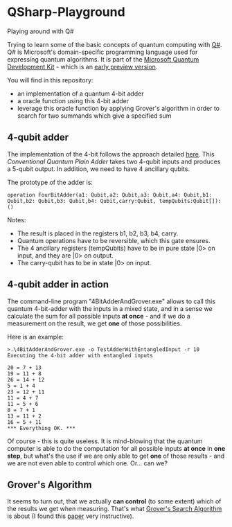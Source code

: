 # QSharp-Playground
Playing around with Q#

Trying to learn some of the basic concepts of quantum computing with [Q#](https://docs.microsoft.com/en-us/quantum/quantum-qr-intro?view=qsharp-preview). Q# is Microsoft's domain-specific programming language used for expressing quantum algorithms. It is part of the [Microsoft Quantum Development Kit](https://www.microsoft.com/en-us/quantum/development-kit) - which is an [early preview version](https://blogs.microsoft.com/ai/future-quantum-microsoft-releases-free-preview-quantum-development-kit/).

You will find in this repository:
- an implementation of a quantum 4-bit adder
- a oracle function using this 4-bit adder
- leverage this oracle function by applying Grover's algorithm in order to search for two summands which give a specified sum


## 4-qubit adder

The implementation of the 4-bit follows the approach detailed [here](https://arxiv.org/ftp/quant-ph/papers/0206/0206028.pdf). This *Conventional Quantum Plain Adder* takes two 4-qubit inputs and produces a 5-qubit output. In addition, we need to have 4 ancillary qubits.

The prototype of the adder is:

    operation FourBitAdder(a1: Qubit,a2: Qubit,a3: Qubit,a4: Qubit,b1: Qubit,b2: Qubit,b3: Qubit,b4: Qubit,carry:Qubit, tempQubits:Qubit[]):()

Notes:
- The result is placed in the registers b1, b2, b3, b4, carry.
- Quantum operations have to be reversible, which this gate ensures.
- The 4 ancillary registers (tempQubits) have to be in pure state |0> on input, and they are |0> on output.
- The carry-qubit has to be in state |0> on input.

## 4-qubit adder in action

The command-line program "4BitAdderAndGrover.exe" allows to call this quantum 4-bit-adder with the inputs in a mixed state, and in a sense we calculate the sum for all possible inputs **at once** - and if we do a measurement on the result, we get **one** of those possibilities.

Here is an example:

    >.\4BitAdderAndGrover.exe -o TestAdderWithEntangledInput -r 10
    Executing the 4-bit adder with entangled inputs

    20 = 7 + 13
    19 = 11 + 8
    26 = 14 + 12
    5 = 1 + 4
    23 = 12 + 11
    11 = 4 + 7
    11 = 5 + 6
    8 = 7 + 1
    13 = 11 + 2
    16 = 5 + 11
    *** Everything OK. ***

Of course - this is quite useless. It is mind-blowing that the quantum computer is able to do the computation for all possible inputs **at once** in **one step**, but what's the use if we are only able to get **one** of those results - and we are not even able to control which one. Or... can we?

## Grover's Algorithm

It seems to turn out, that we actually **can control** (to some extent) which of the results we get when measuring. That's what [Grover's Search Algorithm](https://en.wikipedia.org/wiki/Grover%27s_algorithm) is about (I found this [paper](https://arxiv.org/abs/quant-ph/9809016v2) very instructive).

